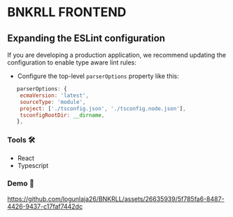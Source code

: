 # BNKRLL FRONTEND

## Expanding the ESLint configuration

If you are developing a production application, we recommend updating the configuration to enable type aware lint rules:

- Configure the top-level `parserOptions` property like this:

```js
   parserOptions: {
    ecmaVersion: 'latest',
    sourceType: 'module',
    project: ['./tsconfig.json', './tsconfig.node.json'],
    tsconfigRootDir: __dirname,
   },
```

### **Tools** 🛠️
- React
- Typescript


### **Demo** 🎥
https://github.com/logunlaja26/BNKRLL/assets/26635939/5f785fa6-8487-4426-9437-c17faf7442dc

